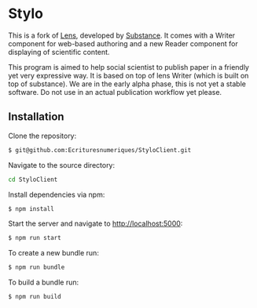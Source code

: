 # Stylo

This is a fork of [Lens](https://github.com/substance/lens), developed by [Substance](http://substance.io). It comes with a Writer component for web-based authoring and a new Reader component for displaying of scientific content.

This program is aimed to help social scientist to publish paper in a friendly yet very expressive way. It is based on top of lens Writer (which is built on top of substance). We are in the early alpha phase, this is not yet a stable software. Do not use in an actual publication workflow yet please.

## Installation

Clone the repository:
```bash
$ git@github.com:Ecrituresnumeriques/StyloClient.git
```

Navigate to the source directory:
```bash
cd StyloClient
```

Install dependencies via npm:
```bash
$ npm install
```

Start the server and navigate to [http://localhost:5000](http://localhost:5000):
```bash
$ npm run start
```

To create a new bundle run:
```bash
$ npm run bundle
```

To build a bundle run:
```bash
$ npm run build
```
